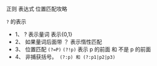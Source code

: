 正则 表达式 位置匹配攻略 

```?``` 的表示

+ 1、 ?  表示量词 表示{0,1}
+ 2、 如果量词后面带 ？ 表示惰性匹配 
+ 3、 位置匹配 ```(?=P)``` ```(?!p)```   表示 p 的前面 和 不是 p 的前面
+ 4、 非捕获括号。``` (?:p) 和 (?:p1|p2|p3)```

